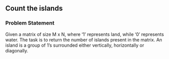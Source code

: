 ## Count the islands

### Problem Statement

Given a matrix of size M x N, where ‘1’ represents land, while ‘0’ represents water. The task is to return the number of islands present in the matrix. An island is a group of 1’s surrounded either vertically, horizontally or diagonally.
